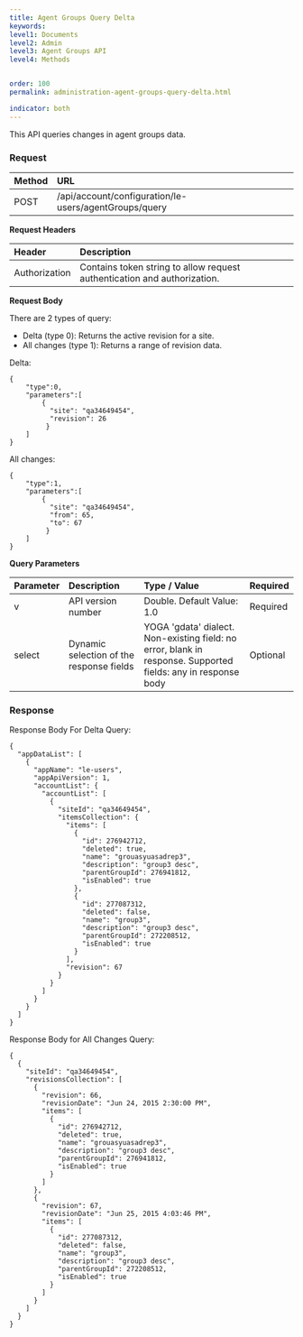 ```yaml
---
title: Agent Groups Query Delta
keywords:
level1: Documents
level2: Admin
level3: Agent Groups API
level4: Methods


order: 100
permalink: administration-agent-groups-query-delta.html

indicator: both
---
```


This API queries changes in agent groups data.

### Request

| Method | URL| 
| :-------- | :---- |
 |POST | /api/account/configuration/le-users/agentGroups/query |

**Request Headers**

| Header | Description |
| :------- | :------------| 
 |Authorization | Contains token string to allow request authentication and authorization. |

**Request Body**

There are 2 types of query:

- Delta (type 0): Returns the active revision for a site.
- All changes (type 1): Returns a range of revision data.

Delta:

    {
        "type":0,
        "parameters":[
            {
              "site": "qa34649454",
              "revision": 26
             }
        ]
    }

All changes:

    {
        "type":1,
        "parameters":[
            {
              "site": "qa34649454",
              "from": 65,
              "to": 67
             }
        ]
    }

**Query Parameters**

| Parameter | Description  |Type / Value | Required |
 |:----------- | :------------- | :-------------- | :--- |
 |v | API version number | Double. Default Value: 1.0 | Required |
 |select | Dynamic selection of the response fields | YOGA 'gdata' dialect. Non-existing  field: no error, blank in response. Supported fields: any in response body | Optional |

### Response

Response Body For Delta Query:

    {
      "appDataList": [
        {
          "appName": "le-users",
          "appApiVersion": 1,
          "accountList": {
            "accountList": [
              {
                "siteId": "qa34649454",
                "itemsCollection": {
                  "items": [
                    {
                      "id": 276942712,
                      "deleted": true,
                      "name": "grouasyuasadrep3",
                      "description": "group3 desc",
                      "parentGroupId": 276941812,
                      "isEnabled": true
                    },
                    {
                      "id": 277087312,
                      "deleted": false,
                      "name": "group3",
                      "description": "group3 desc",
                      "parentGroupId": 272208512,
                      "isEnabled": true
                    }
                  ],
                  "revision": 67
                }
              }
            ]
          }
        }
      ]
    }

Response Body for All Changes Query:

    {
      {
        "siteId": "qa34649454",
        "revisionsCollection": [
          {
            "revision": 66,
            "revisionDate": "Jun 24, 2015 2:30:00 PM",
            "items": [
              {
                "id": 276942712,
                "deleted": true,
                "name": "grouasyuasadrep3",
                "description": "group3 desc",
                "parentGroupId": 276941812,
                "isEnabled": true
              }
            ]
          },
          {
            "revision": 67,
            "revisionDate": "Jun 25, 2015 4:03:46 PM",
            "items": [
              {
                "id": 277087312,
                "deleted": false,
                "name": "group3",
                "description": "group3 desc",
                "parentGroupId": 272208512,
                "isEnabled": true
              }
            ]
          }
        ]
      }
    }
